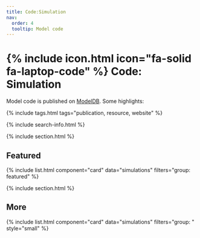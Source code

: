 ```yaml
---
title: Code:Simulation
nav:
  order: 4
  tooltip: Model code
---
```


# {% include icon.html icon="fa-solid fa-laptop-code" %} Code: Simulation

Model code is published on [ModelDB](https://senselab.med.yale.edu/modeldb/author_matches.py?author=Humphries+MD). Some highlights: 

{% include tags.html tags="publication, resource, website" %}

{% include search-info.html %}

{% include section.html %}

## Featured

{% include list.html component="card" data="simulations" filters="group: featured" %}

{% include section.html %}

## More

{% include list.html component="card" data="simulations" filters="group: " style="small" %}
